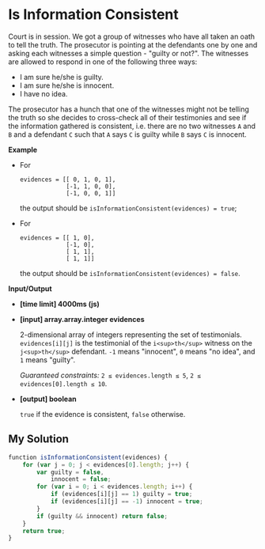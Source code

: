 # Is Information Consistent
﻿Court is in session. We got a group of witnesses who have all taken an oath to tell the truth. The prosecutor is pointing at the defendants one by one and asking each witnesses a simple question - "guilty or not?". The witnesses are allowed to respond in one of the following three ways:

*   I am sure he/she is guilty.
*   I am sure he/she is innocent.
*   I have no idea.

The prosecutor has a hunch that one of the witnesses might not be telling the truth so she decides to cross-check all of their testimonies and see if the information gathered is consistent, i.e. there are no two witnesses `A` and `B` and a defendant `C` such that `A` says `C` is guilty while `B` says `C` is innocent.

**Example**

*   For

    ```
    evidences = [[ 0, 1, 0, 1], 
                 [-1, 1, 0, 0], 
                 [-1, 0, 0, 1]]

    ```

    the output should be
    `isInformationConsistent(evidences) = true`;

*   For

    ```
    evidences = [[ 1, 0], 
                 [-1, 0], 
                 [ 1, 1],
                 [ 1, 1]]

    ```

    the output should be
    `isInformationConsistent(evidences) = false`.

**Input/Output**

*   **[time limit] 4000ms (js)**

*   **[input] array.array.integer evidences**

    2-dimensional array of integers representing the set of testimonials. `evidences[i][j]` is the testimonial of the `i<sup>th</sup>` witness on the `j<sup>th</sup>` defendant. `-1` means "innocent", `0` means "no idea", and `1` means "guilty".

    _Guaranteed constraints:_
    `2 ≤ evidences.length ≤ 5`,
    `2 ≤ evidences[0].length ≤ 10`.

*   **[output] boolean**

    `true` if the evidence is consistent, `false` otherwise.


## My Solution
```javascript
﻿function isInformationConsistent(evidences) {
    for (var j = 0; j < evidences[0].length; j++) {
        var guilty = false,
            innocent = false;
        for (var i = 0; i < evidences.length; i++) {
            if (evidences[i][j] == 1) guilty = true;
            if (evidences[i][j] == -1) innocent = true;
        }
        if (guilty && innocent) return false;
    }
    return true;
}
​
```
